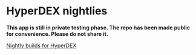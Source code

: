 # HyperDEX nightlies

**This app is still in private testing phase. The repo has been made public for convenience. Please do not share it.**

[Nightly builds for HyperDEX](https://github.com/hyperdexapp/hyperdex-nightlies/releases/latest)
